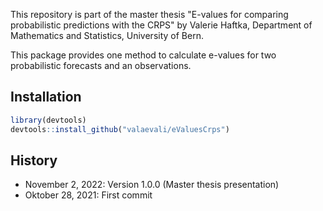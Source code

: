 This repository is part of the master thesis "E-values for comparing probabilistic predictions with the CRPS" by Valerie Haftka, Department of Mathematics and Statistics, University of Bern.

This package provides one method to calculate e-values for two probabilistic forecasts and an observations.

## Installation
````r
library(devtools)
devtools::install_github("valaevali/eValuesCrps")
````

## History
- November 2, 2022: Version 1.0.0 (Master thesis presentation)
- Oktober 28, 2021: First commit